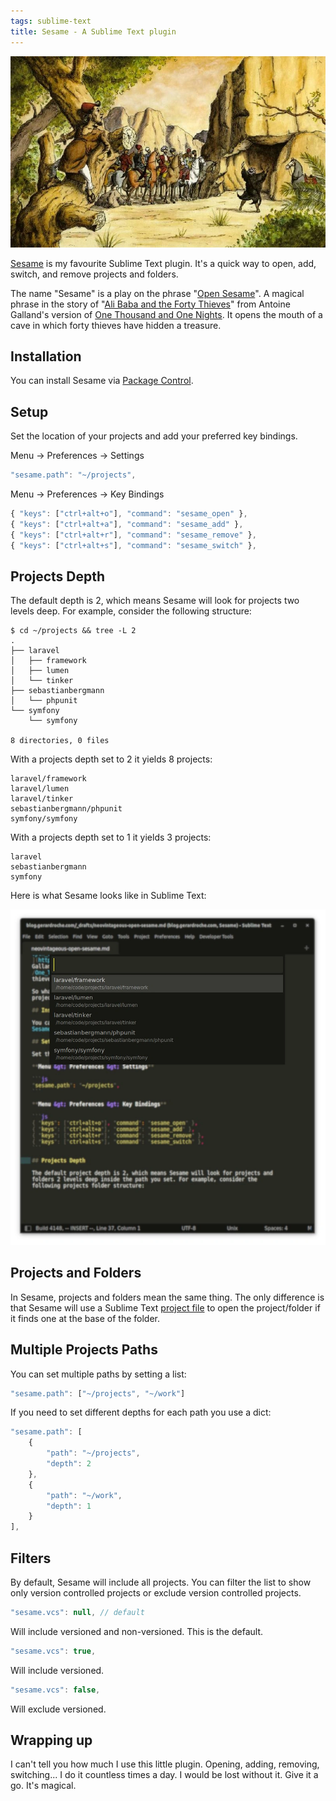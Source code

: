 ```yaml
---
tags: sublime-text
title: Sesame - A Sublime Text plugin
---
```


![Ali Baba overhearing one of the thieves saying "Open Sesame"](/assets/2023-05-19-open-sesame.webp)

[Sesame](https://packagecontrol.io/packages/Sesame) is my favourite Sublime Text plugin. It's a quick way to open, add, switch, and remove projects and folders.

The name "Sesame" is a play on the phrase "[Open Sesame](https://en.wikipedia.org/wiki/Open_sesame)". A magical phrase in the story of "[Ali Baba and the Forty Thieves](https://en.wikipedia.org/wiki/Ali_Baba_and_the_Forty_Thieves)" from Antoine Galland's version of [One Thousand and One Nights](https://en.wikipedia.org/wiki/One_Thousand_and_One_Nights). It opens the mouth of a cave in which forty thieves have hidden a treasure.

## Installation

You can install Sesame via [Package Control](https://packagecontrol.io/packages/Sesame).

## Setup

Set the location of your projects and add your preferred key bindings.

Menu → Preferences → Settings

```js
"sesame.path": "~/projects",
```

Menu → Preferences → Key Bindings

```js
{ "keys": ["ctrl+alt+o"], "command": "sesame_open" },
{ "keys": ["ctrl+alt+a"], "command": "sesame_add" },
{ "keys": ["ctrl+alt+r"], "command": "sesame_remove" },
{ "keys": ["ctrl+alt+s"], "command": "sesame_switch" },
```

## Projects Depth

The default depth is 2, which means Sesame will look for projects two levels deep. For example, consider the following structure:

```terminal
$ cd ~/projects && tree -L 2
.
├── laravel
│   ├── framework
│   ├── lumen
│   └── tinker
├── sebastianbergmann
│   └── phpunit
└── symfony
    └── symfony

8 directories, 0 files
```

With a projects depth set to 2 it yields 8 projects:

```
laravel/framework
laravel/lumen
laravel/tinker
sebastianbergmann/phpunit
symfony/symfony
```

With a projects depth set to 1 it yields 3 projects:

```
laravel
sebastianbergmann
symfony
```

Here is what Sesame looks like in Sublime Text:

![Open Sesame command](/assets/2023-05-19-open-sesame-command.webp)

## Projects and Folders

In Sesame, projects and folders mean the same thing. The only difference is that Sesame will use a Sublime Text [project file](https://www.sublimetext.com/docs/projects.html) to open the project/folder if it finds one at the base of the folder.

## Multiple Projects Paths

You can set multiple paths by setting a list:

```js
"sesame.path": ["~/projects", "~/work"]
```

If you need to set different depths for each path you use a dict:

```js
"sesame.path": [
    {
        "path": "~/projects",
        "depth": 2
    },
    {
        "path": "~/work",
        "depth": 1
    }
],
```

## Filters

By default, Sesame will include all projects. You can filter the list to show only version controlled projects or exclude version controlled projects.

```js
"sesame.vcs": null, // default
```

Will include versioned and non-versioned. This is the default.

```js
"sesame.vcs": true,
```

Will include versioned.

```js
"sesame.vcs": false,
```

Will exclude versioned.

## Wrapping up

I can't tell you how much I use this little plugin. Opening, adding, removing, switching... I do it countless times a day. I would be lost without it. Give it a go. It's magical.
